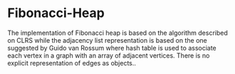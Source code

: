 # Fibonacci-Heap
The implementation of Fibonacci heap is based on the algorithm described on CLRS while the adjacency list representation is  based on the one suggested by Guido van Rossum where hash table is used to associate each vertex in a graph with an array of  adjacent vertices. There is no explicit representation of edges as objects..

